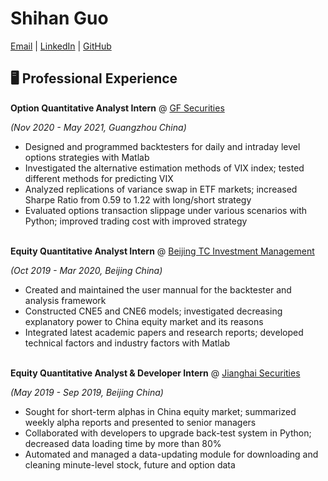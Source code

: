 # Shihan Guo

[Email](mailto:shihan.guo@columbia.edu) | [LinkedIn](https://www.linkedin.com/in/shihanguoricky/) | [GitHub](https://github.com/Shihan-Guo)

## 🖥 Professional Experience
**Option Quantitative Analyst Intern** @ [GF Securities](http://en.gf.com.cn/)

_(Nov 2020 - May 2021, Guangzhou China)_ <br>
  - Designed and programmed backtesters for daily and intraday level options strategies with Matlab
  - Investigated the alternative estimation methods of VIX index; tested different methods for predicting VIX 
  - Analyzed replications of variance swap in ETF markets; increased Sharpe Ratio from 0.59 to 1.22 with long/short strategy
  - Evaluated options transaction slippage under various scenarios with Python; improved trading cost with improved strategy
<br><br>

**Equity Quantitative Analyst Intern** @ [Beijing TC Investment Management](http://www.btc-fund.cn/) 

_(Oct 2019 - Mar 2020, Beijing China)_ <br>
- Created and maintained the user mannual for the backtester and analysis framework
- Constructed CNE5 and CNE6 models; investigated decreasing explanatory power to China equity market and its reasons 
- Integrated latest academic papers and research reports; developed technical factors and industry factors with Matlab
<br><br>

**Equity Quantitative Analyst & Developer Intern** @ [Jianghai Securities](https://www.jhzq.com.cn/) 

_(May 2019 - Sep 2019, Beijing China)_ <br>
- Sought for short-term alphas in China equity market; summarized weekly alpha reports and presented to senior managers
- Collaborated with developers to upgrade back-test system in Python; decreased data loading time by more than 80% 
- Automated and managed a data-updating module for downloading and cleaning minute-level stock, future and option data
